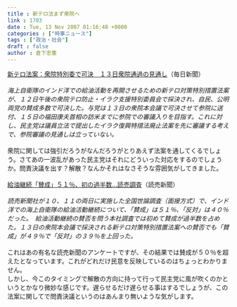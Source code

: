 ```yaml
---
title : 新テロ法まず衆院へ
link : 1703
date : Tue, 13 Nov 2007 01:16:48 +0000
categories : ["時事ニュース"]
tags : ["政治・社会"]
draft : false
author : 倉下忠憲
---
```


<A HREF="http://mainichi.jp/select/seiji/news/20071112k0000e010078000c.html" TARGET="_blank">新テロ法案：衆院特別委で可決　１３日衆院通過の見通し</A>（毎日新聞）<BR><BR><I>海上自衛隊のインド洋での給油活動を再開させるための新テロ対策特別措置法案が、１２日午後の衆院テロ防止・イラク支援特別委員会で採決され、自民、公明両党の賛成多数で可決した。与党は１３日の衆院本会議で可決させて参院に送付、１５日の福田康夫首相の訪米までに参院での審議入りを目指す。これに対し、民主党は議員立法で提出したイラク復興特措法廃止法案を先に審議する考えで、参院審議の見通しは立っていない。</I><BR><BR>衆院に関しては強引だろうがなんだろうがとりあえず法案を通してくるでしょう。さてあの一波乱があった民主党はそれにどういった対応をするのでしょうか。問責決議を出す？解散？なんかそれはなさそうな雰囲気がしてきました。<BR><BR><A HREF="http://www.yomiuri.co.jp/politics/news/20071112it12.htm" TARGET="_blank">給油継続「賛成」５１％、初の過半数…読売調査</A>（読売新聞）<BR><BR><I>読売新聞社が１０、１１の両日に実施した全国世論調査（面接方式）で、インド洋での海上自衛隊の給油活動継続について、「賛成」は５１％、「反対」は４０％だった。　給油活動継続の賛否を問う本社調査では初めて賛成が過半数を占めた。１３日の衆院本会議で採決される新テロ対策特別措置法案への賛否でも「賛成」が４９％で「反対」の３９％を上回った。</I><BR><BR>これはあの有名な読売新聞のアンケートですが、その結果では賛成が５０％を超えたとなっています。これがどれだけ民意を反映しているのはちょっとわかりません。<BR>しかし、今このタイミングで解散の方向に持って行って民主党に風が吹くのかというとかなり微妙な感じです。遅らせるだけ遅らせる事はするでしょうが、この法案に関してで問責決議というのはあんまり無いような気がします。<BR><br><br>

